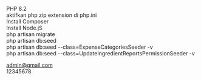 PHP 8.2 <br />
aktifkan php zip extension di php.ini <br />
Install Composer <br />
Install Node.jS  <br />
php artisan migrate <br />
php artisan db:seed <br />
php artisan db:seed --class=ExpenseCategoriesSeeder -v <br />
php artisan db:seed --class=UpdateIngredientReportsPermissionSeeder -v <br />


admin@gmail.com <br />
12345678
